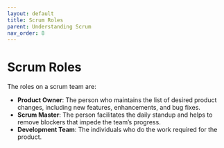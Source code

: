 ```yaml
---
layout: default
title: Scrum Roles
parent: Understanding Scrum
nav_order: 8
---
```


# Scrum Roles

The roles on a scrum team are:

*	**Product Owner**: The person who maintains the list of desired product changes, including new features, enhancements, and bug fixes.
*	**Scrum Master**: The person facilitates the daily standup and helps to remove blockers that impede the team’s progress.
*	**Development Team**: The individuals who do the work required for the product.

